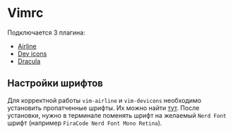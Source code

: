 # Vimrc

Подключается 3 плагина:

- [Airline](https://github.com/vim-airline/vim-airline)
- [Dev icons](https://github.com/ryanoasis/vim-devicons)
- [Dracula](https://github.com/dracula/vim)

## Настройки шрифтов
Для корректной работы `vim-airline` и `vim-devicons` необходимо установить пропатченные шрифты. 
Их можно найти [тут](https://github.com/ryanoasis/nerd-fonts). После установки, нужно в терминале 
поменять шрифт на желаемый `Nerd Font` шрифт (например `FiraCode Nerd Font Mono Retina`).